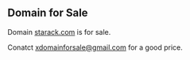 ## Domain for Sale

Domain [starack.com](http://www.starack.com) is for sale.

Conatct [xdomainforsale@gmail.com](xdomainforsale@gmail.com) for a good price.
